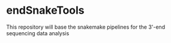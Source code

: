 # endSnakeTools
This repository will base the snakemake pipelines for the 3'-end sequencing data analysis
